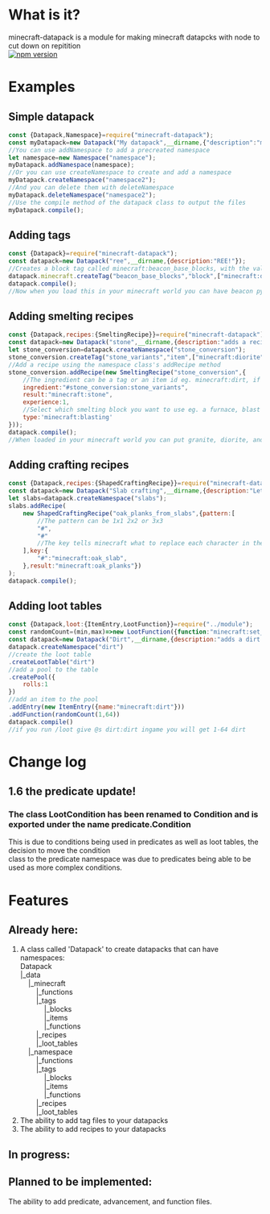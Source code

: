 # What is it?
minecraft-datapack is a module for making minecraft datapcks with node to cut down on repitition  
[![npm version](https://badge.fury.io/js/%40throw-out-error%2Fminecraft-datapack.svg)](https://badge.fury.io/js/%40throw-out-error%2Fminecraft-datapack)

# Examples

## Simple datapack
```js
const {Datapack,Namespace}=require("minecraft-datapack");
const myDatapack=new Datapack("My datapack",__dirname,{"description":"my cool datapack!"});
//You can use addNamespace to add a precreated namespace
let namespace=new Namespace("namespace");
myDatapack.addNamespace(namespace);
//Or you can use createNamespace to create and add a namespace
myDatapack.createNamespace("namespace2");
//And you can delete them with deleteNamespace
myDatapack.deleteNamespace("namespace2");
//Use the compile method of the datapack class to output the files
myDatapack.compile();
```
## Adding tags
```js
const {Datapack}=require("minecraft-datapack");
const datapack=new Datapack("ree",__dirname,{description:"REE!"});
//Creates a block tag called minecraft:beacon_base_blocks, with the values ["minecraft:dirt"]
datapack.minecraft.createTag("beacon_base_blocks","block",["minecraft:dirt"]);
datapack.compile();
//Now when you load this in your minecraft world you can have beacon pyramids made from dirt! :D
```
## Adding smelting recipes
```js
const {Datapack,recipes:{SmeltingRecipe}}=require("minecraft-datapack");
const datapack=new Datapack("stone",__dirname,{description:"adds a recipe to convert diorite, granite, and andesite to stone"});
let stone_conversion=datapack.createNamespace("stone_conversion");
stone_conversion.createTag("stone_variants","item",["minecraft:diorite","minecraft:andesite","minecraft:granite"]);
//Add a recipe using the namespace class's addRecipe method
stone_conversion.addRecipe(new SmeltingRecipe("stone_conversion",{
    //The ingredient can be a tag or an item id eg. minecraft:dirt, if using a tag it must be pre-fixed with a #
    ingredient:"#stone_conversion:stone_variants",
    result:"minecraft:stone",
    experience:1,
    //Select which smelting block you want to use eg. a furnace, blast furnace, smoker, or camp fire
    type:'minecraft:blasting'
}));
datapack.compile();
//When loaded in your minecraft world you can put granite, diorite, and andesite in a blast furnace to get stone :D
```
## Adding crafting recipes
```js
const {Datapack,recipes:{ShapedCraftingRecipe}}=require("minecraft-datapack");
const datapack=new Datapack("Slab crafting",__dirname,{description:"Let's you make blocks from slabs"});
let slabs=datapack.createNamespace("slabs");
slabs.addRecipe(
    new ShapedCraftingRecipe("oak_planks_from_slabs",{pattern:[
        //The pattern can be 1x1 2x2 or 3x3
        "#",
        "#"
        //The key tells minecraft what to replace each character in the strings with
    ],key:{
        "#":"minecraft:oak_slab",
    },result:"minecraft:oak_planks"})
);
datapack.compile();
```
## Adding loot tables
```js
const {Datapack,loot:{ItemEntry,LootFunction}}=require("../module");
const randomCount=(min,max)=>new LootFunction({function:"minecraft:set_count",count:{min,max}});
const datapack=new Datapack("Dirt",__dirname,{description:"adds a dirt loot table for dirt lovers!"});
datapack.createNamespace("dirt")
//create the loot table
.createLootTable("dirt")
//add a pool to the table
.createPool({
    rolls:1
})
//add an item to the pool
.addEntry(new ItemEntry({name:"minecraft:dirt"}))
.addFunction(randomCount(1,64))
datapack.compile()
//if you run /loot give @s dirt:dirt ingame you will get 1-64 dirt
```
# Change log
## 1.6 the predicate update!
### The class LootCondition has been renamed to Condition and is exported under the name predicate.Condition
This is due to conditions being used in predicates as well as loot tables, the decision to move the condition  
class to the predicate namespace was due to predicates being able to be used as more complex conditions.

# Features

## Already here:

1) A class called 'Datapack' to create datapacks that can have namespaces:  
Datapack  
|_data  
&nbsp;&nbsp;&nbsp;&nbsp;|_minecraft  
&nbsp;&nbsp;&nbsp;&nbsp;&nbsp;&nbsp;&nbsp;&nbsp;|_functions  
&nbsp;&nbsp;&nbsp;&nbsp;&nbsp;&nbsp;&nbsp;&nbsp;|_tags  
&nbsp;&nbsp;&nbsp;&nbsp;&nbsp;&nbsp;&nbsp;&nbsp;&nbsp;&nbsp;&nbsp;&nbsp;|_blocks  
&nbsp;&nbsp;&nbsp;&nbsp;&nbsp;&nbsp;&nbsp;&nbsp;&nbsp;&nbsp;&nbsp;&nbsp;|_items  
&nbsp;&nbsp;&nbsp;&nbsp;&nbsp;&nbsp;&nbsp;&nbsp;&nbsp;&nbsp;&nbsp;&nbsp;|_functions  
&nbsp;&nbsp;&nbsp;&nbsp;&nbsp;&nbsp;&nbsp;&nbsp;|_recipes  
&nbsp;&nbsp;&nbsp;&nbsp;&nbsp;&nbsp;&nbsp;&nbsp;|_loot_tables  
&nbsp;&nbsp;&nbsp;&nbsp;|_namespace  
&nbsp;&nbsp;&nbsp;&nbsp;&nbsp;&nbsp;&nbsp;&nbsp;|_functions  
&nbsp;&nbsp;&nbsp;&nbsp;&nbsp;&nbsp;&nbsp;&nbsp;|_tags  
&nbsp;&nbsp;&nbsp;&nbsp;&nbsp;&nbsp;&nbsp;&nbsp;&nbsp;&nbsp;&nbsp;&nbsp;|_blocks  
&nbsp;&nbsp;&nbsp;&nbsp;&nbsp;&nbsp;&nbsp;&nbsp;&nbsp;&nbsp;&nbsp;&nbsp;|_items  
&nbsp;&nbsp;&nbsp;&nbsp;&nbsp;&nbsp;&nbsp;&nbsp;&nbsp;&nbsp;&nbsp;&nbsp;|_functions  
&nbsp;&nbsp;&nbsp;&nbsp;&nbsp;&nbsp;&nbsp;&nbsp;|_recipes  
&nbsp;&nbsp;&nbsp;&nbsp;&nbsp;&nbsp;&nbsp;&nbsp;|_loot_tables  
2) The ability to add tag files to your datapacks  
3) The ability to add recipes to your datapacks  

## In progress:


## Planned to be implemented:
The ability to add predicate, advancement, and function files.  
